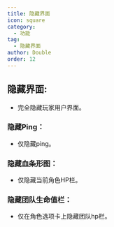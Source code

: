 ```yaml
---
title: 隐藏界面
icon: square
category:
  - 功能
tag:
  - 隐藏界面
author: Double
order: 12
---
```

## 隐藏界面:
- 完全隐藏玩家用户界面。
### 隐藏Ping：
- 仅隐藏ping。
### 隐藏血条形图：
- 仅隐藏当前角色HP栏。
### 隐藏团队生命值栏：
- 仅在角色选项卡上隐藏团队hp栏。

